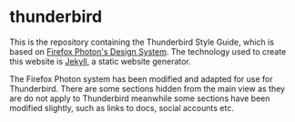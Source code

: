 # thunderbird

This is the repository containing the Thunderbird Style Guide, which is based on [Firefox Photon's Design System](https://design.firefox.com/photon/). The technology used to create this website is [Jekyll](https://jekyllrb.com), a static website generator.

The Firefox Photon system has been modified and adapted for use for Thunderbird. There are some sections hidden from the main view as they are do not apply to Thunderbird meanwhile some sections have been modified slightly, such as links to docs, social accounts etc.
